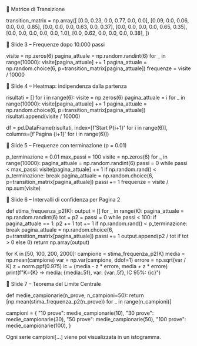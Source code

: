 🧮 Matrice di Transizione

transition_matrix = np.array([
    [0.0, 0.23, 0.0, 0.77, 0.0, 0.0],
    [0.09, 0.0, 0.06, 0.0, 0.0, 0.85],
    [0.0, 0.0, 0.0, 0.63, 0.0, 0.37],
    [0.0, 0.0, 0.0, 0.0, 0.65, 0.35],
    [0.0, 0.0, 0.0, 0.0, 0.0, 1.0],
    [0.0, 0.62, 0.0, 0.0, 0.0, 0.38],
])

🎯 Slide 3 – Frequenze dopo 10.000 passi

visite = np.zeros(6)
pagina_attuale = np.random.randint(6)
for _ in range(10000):
    visite[pagina_attuale] += 1
    pagina_attuale = np.random.choice(6, p=transition_matrix[pagina_attuale])
frequenze = visite / 10000

🔁 Slide 4 – Heatmap: indipendenza dalla partenza

risultati = []
for i in range(6):
    visite = np.zeros(6)
    pagina_attuale = i
    for _ in range(10000):
        visite[pagina_attuale] += 1
        pagina_attuale = np.random.choice(6, p=transition_matrix[pagina_attuale])
    risultati.append(visite / 10000)

df = pd.DataFrame(risultati, index=[f'Start P{i+1}' for i in range(6)],
                  columns=[f'Pagina {i+1}' for i in range(6)])

🛑 Slide 5 – Frequenze con terminazione (p = 0.01)

p_terminazione = 0.01
max_passi = 100
visite = np.zeros(6)
for _ in range(10000):
    pagina_attuale = np.random.randint(6)
    passi = 0
    while passi < max_passi:
        visite[pagina_attuale] += 1
        if np.random.rand() < p_terminazione:
            break
        pagina_attuale = np.random.choice(6, p=transition_matrix[pagina_attuale])
        passi += 1
frequenze = visite / np.sum(visite)

📏 Slide 6 – Intervalli di confidenza per Pagina 2

def stima_frequenza_p2(K):
    output = []
    for _ in range(K):
        pagina_attuale = np.random.randint(6)
        tot = p2 = passi = 0
        while passi < 100:
            if pagina_attuale == 1:
                p2 += 1
            tot += 1
            if np.random.rand() < p_terminazione:
                break
            pagina_attuale = np.random.choice(6, p=transition_matrix[pagina_attuale])
            passi += 1
        output.append(p2 / tot if tot > 0 else 0)
    return np.array(output)

for K in [50, 100, 200, 2000]:
    campione = stima_frequenza_p2(K)
    media = np.mean(campione)
    var = np.var(campione, ddof=1)
    errore = np.sqrt(var / K)
    z = norm.ppf(0.975)
    ic = (media - z * errore, media + z * errore)
    print(f"K={K} → media: {media:.5f}, var: {var:.5f}, IC 95%: {ic}")

🧪 Slide 7 – Teorema del Limite Centrale

def medie_campionarie(n_prove, n_campioni=50):
    return [np.mean(stima_frequenza_p2(n_prove)) for _ in range(n_campioni)]

campioni = {
    "10 prove": medie_campionarie(10),
    "30 prove": medie_campionarie(30),
    "50 prove": medie_campionarie(50),
    "100 prove": medie_campionarie(100),
}

Ogni serie campioni[...] viene poi visualizzata in un istogramma.
